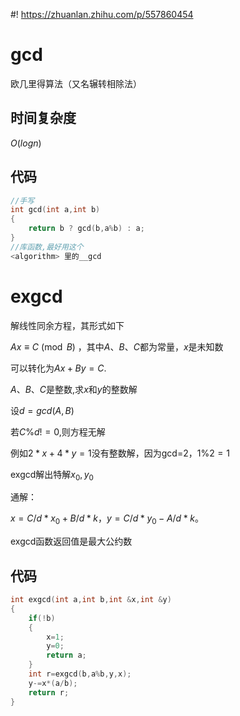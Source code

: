 #! https://zhuanlan.zhihu.com/p/557860454
# gcd
欧几里得算法（又名辗转相除法）
## 时间复杂度
$O(log n)$
## 代码
```c++
//手写
int gcd(int a,int b)
{
	return b ? gcd(b,a%b) : a;
}
//库函数,最好用这个
<algorithm> 里的__gcd
```
# exgcd

解线性同余方程，其形式如下

$Ax\equiv C \pmod B$
，其中$A$、$B$、$C$都为常量，$x$是未知数

可以转化为$Ax+By=C$.  

$A$、$B$、$C$是整数,求$x$和$y$的整数解

设$d=gcd(A,B)$

若$C \% d!=0$,则方程无解

例如$2*x+4*y=1$没有整数解，因为gcd=2，$1\%2=1$

exgcd解出特解$x_0,y_0$

通解：

$x=C/d*x_0+B/d*k$，$y=C/d*y_0-A/d*k$。

exgcd函数返回值是最大公约数

## 代码
```c++
int exgcd(int a,int b,int &x,int &y)
{
	if(!b)
	{
		x=1;
		y=0;
		return a;
	}
	int r=exgcd(b,a%b,y,x);
	y-=x*(a/b);
	return r;
}
```
